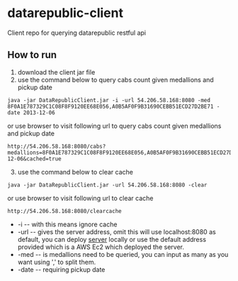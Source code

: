 # datarepublic-client
Client repo for querying datarepublic restful api

## How to run
1. download the client jar file
2. use the command below to query cabs count given medallions and pickup date
``` 
java -jar DataRepublicClient.jar -i -url 54.206.58.168:8080 -med 8F0A1E787329C1C08F8F9120EE68E056,A0B5AF0F9B31690CEBB51ECD27D2BE71 -date 2013-12-06 
```
or use browser to visit following url to query cabs count given medallions and pickup date
```
http://54.206.58.168:8080/cabs?medallions=8F0A1E787329C1C08F8F9120EE68E056,A0B5AF0F9B31690CEBB51ECD27D2BE71&pickup_date=2013-12-06&cached=true
```
3. use the command below to clear cache
``` 
java -jar DataRepublicClient.jar -url 54.206.58.168:8080 -clear
```
or use browser to visit following url to clear cache
```
http://54.206.58.168:8080/clearcache
```
* -i -- with this means ignore cache
* -url -- gives the server address, omit this will use localhost:8080 as default, you can deploy [server](https://github.com/Xingyuj/datarepublic-server) locally or use the default address provided which is a AWS Ec2 which deployed the server.
* -med -- is medallions need to be queried, you can input as many as you want using ',' to split them.
* -date -- requiring pickup date
